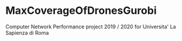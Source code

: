 # MaxCoverageOfDronesGurobi
Computer Network Performance project 2019 / 2020 for Universita' La Sapienza di Roma

